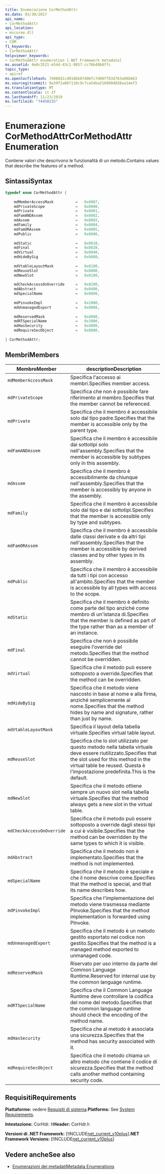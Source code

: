 ```yaml
---
title: Enumerazione CorMethodAttr
ms.date: 03/30/2017
api_name:
- CorMethodAttr
api_location:
- mscoree.dll
api_type:
- COM
f1_keywords:
- CorMethodAttr
helpviewer_keywords:
- CorMethodAttr enumeration [.NET Framework metadata]
ms.assetid: 4e0c3521-e54d-43c1-9857-cc76b49b8ffc
topic_type:
- apiref
ms.openlocfilehash: 74088d1cd018bb07406fc7d00ff83d783a98b663
ms.sourcegitcommit: 9a39f2a06f110c9c7ca54ba216900d038aa14ef3
ms.translationtype: MT
ms.contentlocale: it-IT
ms.lasthandoff: 11/23/2019
ms.locfileid: "74450235"
---
```

# <a name="cormethodattr-enumeration"></a><span data-ttu-id="a894e-102">Enumerazione CorMethodAttr</span><span class="sxs-lookup"><span data-stu-id="a894e-102">CorMethodAttr Enumeration</span></span>
<span data-ttu-id="a894e-103">Contiene valori che descrivono le funzionalità di un metodo.</span><span class="sxs-lookup"><span data-stu-id="a894e-103">Contains values that describe the features of a method.</span></span>  
  
## <a name="syntax"></a><span data-ttu-id="a894e-104">Sintassi</span><span class="sxs-lookup"><span data-stu-id="a894e-104">Syntax</span></span>  
  
```cpp  
typedef enum CorMethodAttr {  
  
    mdMemberAccessMask          =   0x0007,  
    mdPrivateScope              =   0x0000,  
    mdPrivate                   =   0x0001,  
    mdFamANDAssem               =   0x0002,  
    mdAssem                     =   0x0003,  
    mdFamily                    =   0x0004,  
    mdFamORAssem                =   0x0005,  
    mdPublic                    =   0x0006,  
  
    mdStatic                    =   0x0010,  
    mdFinal                     =   0x0020,  
    mdVirtual                   =   0x0040,  
    mdHideBySig                 =   0x0080,  
  
    mdVtableLayoutMask          =   0x0100,  
    mdReuseSlot                 =   0x0000,  
    mdNewSlot                   =   0x0100,  
  
    mdCheckAccessOnOverride     =   0x0200,  
    mdAbstract                  =   0x0400,  
    mdSpecialName               =   0x0800,  
  
    mdPinvokeImpl               =   0x2000,  
    mdUnmanagedExport           =   0x0008,  
  
    mdReservedMask              =   0xd000,  
    mdRTSpecialName             =   0x1000,  
    mdHasSecurity               =   0x4000,  
    mdRequireSecObject          =   0x8000,  
  
} CorMethodAttr;  
```  
  
## <a name="members"></a><span data-ttu-id="a894e-105">Membri</span><span class="sxs-lookup"><span data-stu-id="a894e-105">Members</span></span>  
  
|<span data-ttu-id="a894e-106">Membro</span><span class="sxs-lookup"><span data-stu-id="a894e-106">Member</span></span>|<span data-ttu-id="a894e-107">description</span><span class="sxs-lookup"><span data-stu-id="a894e-107">Description</span></span>|  
|------------|-----------------|  
|`mdMemberAccessMask`|<span data-ttu-id="a894e-108">Specifica l'accesso ai membri.</span><span class="sxs-lookup"><span data-stu-id="a894e-108">Specifies member access.</span></span>|  
|`mdPrivateScope`|<span data-ttu-id="a894e-109">Specifica che non è possibile fare riferimento al membro.</span><span class="sxs-lookup"><span data-stu-id="a894e-109">Specifies that the member cannot be referenced.</span></span>|  
|`mdPrivate`|<span data-ttu-id="a894e-110">Specifica che il membro è accessibile solo dal tipo padre.</span><span class="sxs-lookup"><span data-stu-id="a894e-110">Specifies that the member is accessible only by the parent type.</span></span>|  
|`mdFamANDAssem`|<span data-ttu-id="a894e-111">Specifica che il membro è accessibile dai sottotipi solo nell'assembly.</span><span class="sxs-lookup"><span data-stu-id="a894e-111">Specifies that the member is accessible by subtypes only in this assembly.</span></span>|  
|`mdAssem`|<span data-ttu-id="a894e-112">Specifica che il membro è accessibilmente da chiunque nell'assembly.</span><span class="sxs-lookup"><span data-stu-id="a894e-112">Specifies that the member is accessibly by anyone in the assembly.</span></span>|  
|`mdFamily`|<span data-ttu-id="a894e-113">Specifica che il membro è accessibile solo dal tipo e dai sottotipi.</span><span class="sxs-lookup"><span data-stu-id="a894e-113">Specifies that the member is accessible only by type and subtypes.</span></span>|  
|`mdFamORAssem`|<span data-ttu-id="a894e-114">Specifica che il membro è accessibile dalle classi derivate e da altri tipi nell'assembly.</span><span class="sxs-lookup"><span data-stu-id="a894e-114">Specifies that the member is accessible by derived classes and by other types in its assembly.</span></span>|  
|`mdPublic`|<span data-ttu-id="a894e-115">Specifica che il membro è accessibile da tutti i tipi con accesso all'ambito.</span><span class="sxs-lookup"><span data-stu-id="a894e-115">Specifies that the member is accessible by all types with access to the scope.</span></span>|  
|`mdStatic`|<span data-ttu-id="a894e-116">Specifica che il membro è definito come parte del tipo anziché come membro di un'istanza di.</span><span class="sxs-lookup"><span data-stu-id="a894e-116">Specifies that the member is defined as part of the type rather than as a member of an instance.</span></span>|  
|`mdFinal`|<span data-ttu-id="a894e-117">Specifica che non è possibile eseguire l'override del metodo.</span><span class="sxs-lookup"><span data-stu-id="a894e-117">Specifies that the method cannot be overridden.</span></span>|  
|`mdVirtual`|<span data-ttu-id="a894e-118">Specifica che il metodo può essere sottoposto a override.</span><span class="sxs-lookup"><span data-stu-id="a894e-118">Specifies that the method can be overridden.</span></span>|  
|`mdHideBySig`|<span data-ttu-id="a894e-119">Specifica che il metodo viene nascosto in base al nome e alla firma, anziché semplicemente al nome.</span><span class="sxs-lookup"><span data-stu-id="a894e-119">Specifies that the method hides by name and signature, rather than just by name.</span></span>|  
|`mdVtableLayoutMask`|<span data-ttu-id="a894e-120">Specifica il layout della tabella virtuale.</span><span class="sxs-lookup"><span data-stu-id="a894e-120">Specifies virtual table layout.</span></span>|  
|`mdReuseSlot`|<span data-ttu-id="a894e-121">Specifica che lo slot utilizzato per questo metodo nella tabella virtuale deve essere riutilizzato.</span><span class="sxs-lookup"><span data-stu-id="a894e-121">Specifies that the slot used for this method in the virtual table be reused.</span></span> <span data-ttu-id="a894e-122">Questa è l'impostazione predefinita.</span><span class="sxs-lookup"><span data-stu-id="a894e-122">This is the default.</span></span>|  
|`mdNewSlot`|<span data-ttu-id="a894e-123">Specifica che il metodo ottiene sempre un nuovo slot nella tabella virtuale.</span><span class="sxs-lookup"><span data-stu-id="a894e-123">Specifies that the method always gets a new slot in the virtual table.</span></span>|  
|`mdCheckAccessOnOverride`|<span data-ttu-id="a894e-124">Specifica che il metodo può essere sottoposto a override dagli stessi tipi a cui è visibile.</span><span class="sxs-lookup"><span data-stu-id="a894e-124">Specifies that the method can be overridden by the same types to which it is visible.</span></span>|  
|`mdAbstract`|<span data-ttu-id="a894e-125">Specifica che il metodo non è implementato.</span><span class="sxs-lookup"><span data-stu-id="a894e-125">Specifies that the method is not implemented.</span></span>|  
|`mdSpecialName`|<span data-ttu-id="a894e-126">Specifica che il metodo è speciale e che il nome descrive come.</span><span class="sxs-lookup"><span data-stu-id="a894e-126">Specifies that the method is special, and that its name describes how.</span></span>|  
|`mdPinvokeImpl`|<span data-ttu-id="a894e-127">Specifica che l'implementazione del metodo viene trasmessa mediante PInvoke.</span><span class="sxs-lookup"><span data-stu-id="a894e-127">Specifies that the method implementation is forwarded using PInvoke.</span></span>|  
|`mdUnmanagedExport`|<span data-ttu-id="a894e-128">Specifica che il metodo è un metodo gestito esportato nel codice non gestito.</span><span class="sxs-lookup"><span data-stu-id="a894e-128">Specifies that the method is a managed method exported to unmanaged code.</span></span>|  
|`mdReservedMask`|<span data-ttu-id="a894e-129">Riservato per uso interno da parte del Common Language Runtime.</span><span class="sxs-lookup"><span data-stu-id="a894e-129">Reserved for internal use by the common language runtime.</span></span>|  
|`mdRTSpecialName`|<span data-ttu-id="a894e-130">Specifica che il Common Language Runtime deve controllare la codifica del nome del metodo.</span><span class="sxs-lookup"><span data-stu-id="a894e-130">Specifies that the common language runtime should check the encoding of the method name.</span></span>|  
|`mdHasSecurity`|<span data-ttu-id="a894e-131">Specifica che al metodo è associata una sicurezza.</span><span class="sxs-lookup"><span data-stu-id="a894e-131">Specifies that the method has security associated with it.</span></span>|  
|`mdRequireSecObject`|<span data-ttu-id="a894e-132">Specifica che il metodo chiama un altro metodo che contiene il codice di sicurezza.</span><span class="sxs-lookup"><span data-stu-id="a894e-132">Specifies that the method calls another method containing security code.</span></span>|  
  
## <a name="requirements"></a><span data-ttu-id="a894e-133">Requisiti</span><span class="sxs-lookup"><span data-stu-id="a894e-133">Requirements</span></span>  
 <span data-ttu-id="a894e-134">**Piattaforme:** vedere [Requisiti di sistema](../../../../docs/framework/get-started/system-requirements.md).</span><span class="sxs-lookup"><span data-stu-id="a894e-134">**Platforms:** See [System Requirements](../../../../docs/framework/get-started/system-requirements.md).</span></span>  
  
 <span data-ttu-id="a894e-135">**Intestazione:** CorHdr. h</span><span class="sxs-lookup"><span data-stu-id="a894e-135">**Header:** CorHdr.h</span></span>  
  
 <span data-ttu-id="a894e-136">**Versioni di .NET Framework:** [!INCLUDE[net_current_v10plus](../../../../includes/net-current-v10plus-md.md)]</span><span class="sxs-lookup"><span data-stu-id="a894e-136">**.NET Framework Versions:** [!INCLUDE[net_current_v10plus](../../../../includes/net-current-v10plus-md.md)]</span></span>  
  
## <a name="see-also"></a><span data-ttu-id="a894e-137">Vedere anche</span><span class="sxs-lookup"><span data-stu-id="a894e-137">See also</span></span>

- [<span data-ttu-id="a894e-138">Enumerazioni dei metadati</span><span class="sxs-lookup"><span data-stu-id="a894e-138">Metadata Enumerations</span></span>](../../../../docs/framework/unmanaged-api/metadata/metadata-enumerations.md)

